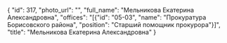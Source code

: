 {
    "id": 317,
    "photo_url": "",
    "full_name": "Мельникова Екатерина Александровна",
    "offices": "[{\"id\": \"05-03\", \"name\": \"Прокуратура Борисовского района\", \"position\": \"Старший помощник прокурора\"}]",
    "title": "Мельникова Екатерина Александровна"
}